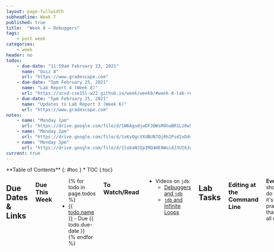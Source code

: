 ```yaml
---
layout: page-fullwidth
subheadline: Week 7
published: true
title:  "Week 8 – Debuggers"
tags:
    - post week
categories:
    - week
header: no
todos:
    - due-date: "11:59am February 23, 2021"
      name: "Quiz 8"
      url: "https://www.gradescope.com"
    - due-date: "5pm February 25, 2021"
      name: "Lab Report 4 (Week 8)"
      url: "https://ucsd-cse15l-w22.github.io/week/week8/#week-8-lab-report"
    - due-date: "5pm February 25, 2021"
      name: "Updates to Lab Report 3 (Week 6)"
      url: "https://www.gradescope.com"
notes:
    - name: "Monday 1pm"
      url: "https://drive.google.com/file/d/1W6AgudjwDFJOWsM4hoBR1Lz0w5bb0ct7"
    - name: "Monday 2pm"
      url: "https://drive.google.com/file/d/1xKvQgcVXdBUB7Qj0h2Psd2xDd4TB-EbW"
    - name: "Monday 3pm"
      url: "https://drive.google.com/file/d/1lobaN3IpIMQ4HE8WuidJ3UI6Ju6wk16J"
current: true
---
```


<div class="row">
<div class="medium-4 medium-push-8 columns" markdown="1">
<div class="panel radius fixed-toc"  data-options="sticky_on:large" markdown="1">
**Table of Contents**
{: #toc }
*  TOC
{:toc}
</div>
</div><!-- /.medium-4.columns -->

<div class="medium-8 medium-pull-4 columns" markdown="1">

## Due Dates & Links

### Due This Week

<ul>
{% for todo in page.todos %}
<li><a href="{{ todo.url }}">{{ todo.name }}</a> - Due {{ todo.due-date }}</li>
{% endfor %}
</ul>

### To Watch/Read

- Videos on `jdb`:
    - [Debuggers and `jdb`](https://www.youtube.com/watch?v=0Olg_U0Su_I)
    - [`jdb` and Infinite Loops](https://youtu.be/AFkUAwvPTGA)

## Lab Tasks

### Editing at the Command Line

**Everyone** should do this; it's skill practice that you all need.

Log into ieng6. Run the command `vimtutor`. Set a timer for 15 minutes.

Complete the first two lessons (go past lesson 2 if you can in 15 minutes).
Really do the exercises!

Then quit the tutor, clone (or pull if you've already cloned) **your** copy of
`markdown-parse` onto ieng6. Make sure you can use `make test` to build it and
run your tests.

Still on your own, open the test file by giving it as an argument to `vim`, like
`vim MarkdownParseTest.java` (you might need to `cd` into the repository
directory first). Add a test using the vim editing commands you learned, then
save, quit, and rerun the tests.

You've just done programming entirely on ieng6; you didn't need VScode at all,
just a terminal!

As a group, discuss and **write in notes**:

- What were two things you thought were annoying about using Vim? Be specific.
- What were two things you thought were cool about using Vim? Be specific.

### Using a Debugger

Do this part as a group, while logged into someone's account on `ieng6`.

1. Make a fresh clone of [https://github.com/ucsd-cse15l-w22/markdown-parse](https://github.com/ucsd-cse15l-w22/markdown-parse)
2. In the checkout, run `make test`. Notice that one test fails.
3. Use `jdb` with `MarkdownParse` to run _just that markdown file_ from the command line using the `main` method of `MarkdownParse`. Take use `jdb` commands to get the following information and take screenshots of it:
    - The stack trace when the exception is happening
    - The local variables in `getLinks` when the exception is happening
4. Next, use `jdb` to run the JUnit tests. It should be similar to the `java`
command in the `makefile`. You can refer to the lecture videos for a good way to
do this. Again, use `jdb` commands to find:
    - The stack trace when the exception is happening
    - The local variables in `getLinks` when the exception is happening

Then, diagnose and fix the bug so that all the tests pass. Make a commit with
the fix and push it, then link to the commit in your notes.


Write down in notes answers to these additional questions:

- What is information that you were able to get via `jdb` that you would be
unable to get via the stack trace of the exception?
- What are some pros and cons of using `jdb` to get information vs. adding print
statements to do so?
- Discuss the `findCloseParen` method – are there other places in parsing
markdown where a method like this may be useful?


### More Debugger Uses

Switch to another student to screenshare, still using `ieng6`.

Change `findCloseParen` so that it has an infinite loop (for example, remove the
increment `closeParen++`, or change the condition). Re-run `make test` and
verify that a test is in an infinite loop.

Practice using `jdb` with `suspend` to pause the program and show the stack
trace during the loop. You should be able to identify:

- Which test is triggering the infinite loop
- Which line the program stopped on when the program was `suspend`ed
- What the current values of all the variables are in `getCloseParen` at the
moment the program suspended

Take a screenshot or copy/paste of your `jdb` session and indicate in your notes
each of the three items above and how your `jdb` session informs you of that.


## Week 8 Lab Report

Consider the following three markdown snippets:

### Snippet 1

```
`[a link`](url.com)

[another link](`google.com)`

[`cod[e`](google.com)

[`code]`](ucsd.edu)
```

### Snippet 2

```
[a [nested link](a.com)](b.com)

[a nested parenthesized url](a.com(()))

[some escaped \[ brackets \]](example.com)
```

### Snippet 3

```
[this title text is really long and takes up more than 
one line

and has some line breaks](
    https://www.twitter.com
)

[this title text is really long and takes up more than 
one line](
    https://ucsd-cse15l-w22.github.io/
)


[this link doesn't have a closing parenthesis](github.com

And there's still some more text after that.

[this link doesn't have a closing parenthesis for a while](https://cse.ucsd.edu/



)

And then there's more text
```

For **each** snippet, add a test both to **your** implementation of
markdown-parse, _and_ the implementation you reviewed in week 7. Run the tests and show
the results of running the tests on each. This means you should add a total of
**6** test methods (3 to your implementation and 3 to the one you reviewed).

This means you will need to clone and run both your implementation and the one
you reviewed in week 7, make some small edits, and run them both.

Your report should include:

- A link to your markdown-parse repository and a link to the one you reviewed in week 7
- For each test above:
    - Decide on what it _should_ produce by using either VScode preview or [the CommonMark demo site](https://spec.commonmark.org/dingus/)
    - Showing the code in `MarkdownParseTest.java` for how you turned it into a test
    - For **your implementation**, the corresponding output when running the
    tests; if it passed, say so. If it didn't pass, show the specific part of
    the JUnit output that shows the test failure.
    - For **the implementation you reviewed in Week 7**, the corresponding output when running the
    tests; if it passed, say so. If it didn't pass, show the specific part of
    the JUnit output that shows the test failure.
- Answer the following questions with 2-3 sentences each:
    - Do you think there is a small (<10 lines) code change that will make your
    program work for snippet 1 and all related cases that use inline code with
    backticks? If yes, describe the code change. If not, describe why it would
    be a more involved change.
    - Do you think there is a small (<10 lines) code change that will make your
    program work for snippet 2 and all related cases that nest parentheses,
    brackets, and escaped brackets? If yes, describe the code change. If not,
    describe why it would be a more involved change.
    - Do you think there is a small (<10 lines) code change that will make your
    program work for snippet 3 and all related cases that have newlines in
    brackets and parentheses? If yes, describe the code change. If not, describe
    why it would be a more involved change.


If you're using a direct clone to `ieng6`, you might find it useful to give an
extra argument to `git clone` that specifies which directory to clone into, for
example:

```
$ git clone https://github.com/ucsd-cse15l-w22/markdown-parse markdown-parse-target-directory
```

Add your lab report as `lab-report-4-week-8` within the same Github pages lab
reports repository you've been using all quarter, and include all of the
elements above.
